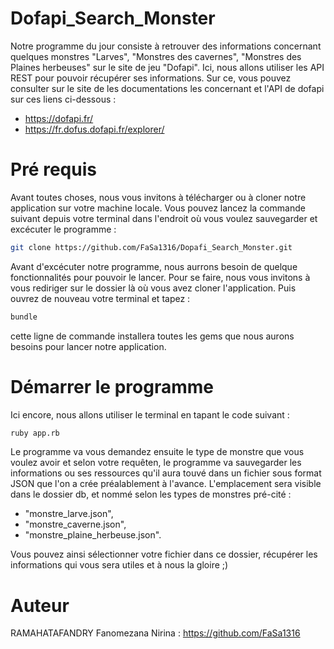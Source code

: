 # Dofapi_Search_Monster
Notre programme du jour consiste à retrouver des informations concernant quelques monstres "Larves", "Monstres des cavernes", "Monstres des Plaines herbeuses" sur le site de jeu "Dofapi". Ici, nous allons utiliser les API REST pour pouvoir récupérer ses informations. Sur ce, vous pouvez consulter sur le site de les documentations les concernant et l'API de dofapi sur ces liens ci-dessous :
- https://dofapi.fr/
- https://fr.dofus.dofapi.fr/explorer/

# Pré requis
Avant toutes choses, nous vous invitons à télécharger ou à cloner notre application sur votre machine locale. Vous pouvez lancez la commande suivant depuis votre terminal dans l'endroit où vous voulez sauvegarder et excécuter le programme : 

``` bash
git clone https://github.com/FaSa1316/Dopafi_Search_Monster.git

```
Avant d'excécuter notre programme, nous aurrons besoin de quelque fonctionnalités pour pouvoir le lancer. Pour se faire, nous vous invitons à vous rediriger sur le dossier là où vous avez cloner l'application. Puis ouvrez de nouveau votre terminal et tapez : 

``` bash
bundle

```

cette ligne de commande installera toutes les gems que nous aurons besoins pour lancer notre application.

# Démarrer le programme

Ici encore, nous allons utiliser le terminal en tapant le code suivant : 
``` bash
ruby app.rb

```
Le programme va vous demandez ensuite le type de monstre que vous voulez avoir et selon votre requêten, le programme va sauvegarder les informations ou ses ressources qu'il aura touvé dans un fichier sous format JSON que l'on a crée préalablement à l'avance. L'emplacement sera visible dans le dossier db, et nommé selon les types de monstres pré-cité : 
- "monstre_larve.json", 
- "monstre_caverne.json",
- "monstre_plaine_herbeuse.json".

Vous pouvez ainsi sélectionner votre fichier dans ce dossier, récupérer les informations qui vous sera utiles et à nous la gloire ;) 

# Auteur
RAMAHATAFANDRY Fanomezana Nirina : https://github.com/FaSa1316
